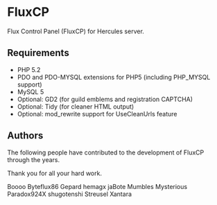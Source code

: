FluxCP
======

Flux Control Panel (FluxCP) for Hercules server.

Requirements
---------
* PHP 5.2
* PDO and PDO-MYSQL extensions for PHP5 (including PHP_MYSQL support)
* MySQL 5
* Optional: GD2 (for guild emblems and registration CAPTCHA)
* Optional: Tidy (for cleaner HTML output)
* Optional: mod_rewrite support for UseCleanUrls feature

Authors
---------
The following people have contributed to the development of FluxCP through the years.

Thank you for all your hard work.

Boooo
Byteflux86
Gepard
hemagx
jaBote
Mumbles
Mysterious
Paradox924X
shugotenshi
Streusel
Xantara
